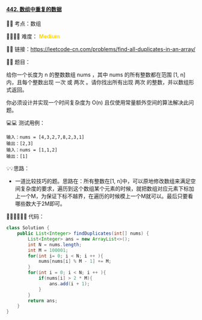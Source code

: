 #### [442. 数组中重复的数据](https://leetcode-cn.com/problems/find-all-duplicates-in-an-array/)

🔑🔑 考点：数组 

🚴‍♀️🚴‍♀️ 难度： <span style = "color:gold; font-weight:bold">Medium</span>

🔗🔗 链接：https://leetcode-cn.com/problems/find-all-duplicates-in-an-array/

📖📖 题目：

给你一个长度为 n 的整数数组 nums ，其中 nums 的所有整数都在范围 [1, n] 内，且每个整数出现 一次 或 两次 。请你找出所有出现 两次 的整数，并以数组形式返回。

你必须设计并实现一个时间复杂度为 O(n) 且仅使用常量额外空间的算法解决此问题。

💻💻 测试用例：

```
输入：nums = [4,3,2,7,8,2,3,1]
输出：[2,3]
输入：nums = [1,1,2]
输出：[1]
```

💡💡思路：

- 一道比较技巧的题。思路在：所有整数在[1, n]中，可以原地修改数组来满足空间复杂度的要求，遍历到这个数组某个元素的时候，就把数组对应元素下标加上一个M，为保证下标不越界，在遍历的时候模上一个M就可以。最后只要看哪些数大于2M即可。

👩🏻‍💻🧑🏻‍💻 代码：

```Java
class Solution {
    public List<Integer> findDuplicates(int[] nums) {
        List<Integer> ans = new ArrayList<>();
        int N = nums.length;
        int M = 100001;
        for(int i= 0; i < N; i ++ ){
            nums[nums[i] % M - 1] += M;
        }
        for(int i = 0; i < N; i ++ ){
            if(nums[i] > 2 * M){
                ans.add(i + 1);
            }
        }
        return ans;
    }
}
```



